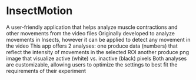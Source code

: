 # InsectMotion
A user-friendly application that helps analyze muscle contractions and other movements from the video files
Originally developed to analyze movements in Insects, however it can be applied to detect any movement in the video
This app offers 2 analyses:
  one produce data (numbers) that reflect the intensity of movements in the selected ROI
  another produce png image that visualize active (white) vs. inactive (black) pixels
Both analyses are customizable, allowing users to optimize the settings to best fit the requirements of their experiment
